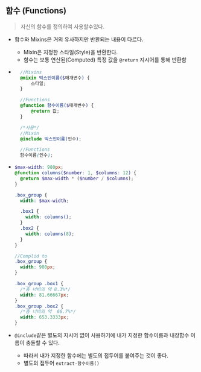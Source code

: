 ## 함수 (Functions)

> 자신의 함수를 정의하여 사용할수있다.

- 함수와 Mixins은 거의 유사하지만 반환되는 내용이 다르다.
  - Mixin은 지정한 스타일(Style)을 반환한다.
  - 함수는 보통 연산된(Computed) 특정 값을 `@return` 지시어를 통해 반환함
- ```scss
    //Mixins
    @mixin 믹스인이름($매개변수) {
        스타일;
    }

    //Functions
    @function 함수이름($매개변수) {
        @return 값;
    }

    /*사용*/
    //Mixin
    @include 믹스인이름(인수);

    //Functions
    함수이름(인수);
  ```

- ```scss
  $max-width: 980px;
  @function columns($number: 1, $columns: 12) {
    @return $max-width * ($number / $columns);
  }

  .box_group {
    width: $max-width;

    .box1 {
      width: columns();
    }
    .box2 {
      width: columns(8);
    }
  }

  //Complid to
  .box_group {
    width: 980px;
  }

  .box_group .box1 {
    /*총 너비의 약 8.3%*/
    width: 81.66667px;
  }
  .box_group .box2 {
    /*총 너비의 약  66.7%*/
    width: 653.3333px;
  }
  ```

- `@include`같은 별도의 지시어 없이 사용하기에 내가 지정한 함수이름과 내장함수 이름이 충돌할 수 있다.
  - 따라서 내가 지정한 함수에는 별도의 접두어를 붙여주는 것이 좋다.
  - 별도의 접두어 `extract-함수이름()`
